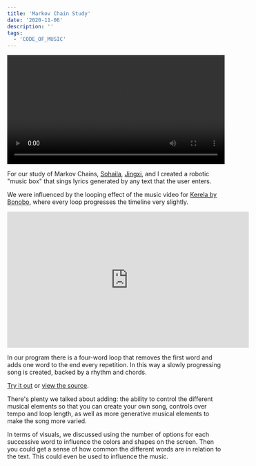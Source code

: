 ```yaml
---
title: 'Markov Chain Study'
date: '2020-11-06'
description: ''
tags:
  - 'CODE_OF_MUSIC'
---
```


<!-- https://placid-assorted-gymnast.glitch.me/ -->

<p>
<video style="width: 100%; max-height: none" controls name="Screen capture" src="markov-chain-study-capture.mp4"></video>
</p>

For our study of Markov Chains, [Sohaila](https://www.sohailamosbeh.com), [Jingxi](https://wp.nyu.edu/yedianyang_itp/), and I created a robotic "music box" that sings lyrics generated by any text that the user enters.

We were influenced by the looping effect of the music video for [Kerela by Bonobo](https://www.youtube.com/watch?v=pRE1BF3MSow), where every loop progresses the timeline very slightly.

<iframe width="560" height="315" src="https://www.youtube.com/embed/pRE1BF3MSow" frameborder="0" allow="accelerometer; autoplay; clipboard-write; encrypted-media; gyroscope; picture-in-picture" allowfullscreen></iframe>

In our program there is a four-word loop that removes the first word and adds one word to the end every repetition. In this way a slowly progressing song is created, backed by a rhythm and chords.

[Try it out](https://placid-assorted-gymnast.glitch.me/) or [view the source](https://glitch.com/edit/#!/placid-assorted-gymnast?path=script.js%3A143%3A23).

There's plenty we talked about adding: the ability to control the different musical elements so that you can create your own song, controls over tempo and loop length, as well as more generative musical elements to make the song more varied.

In terms of visuals, we discussed using the number of options for each successive word to influence the colors and shapes on the screen. Then you could get a sense of how common the different words are in relation to the text. This could even be used to influence the music.
